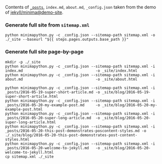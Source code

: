 Contents of [`_posts`](./_posts), `index.md`, `about.md`, `_config.json` taken from the demo of [jekyll/minima@demo-site](https://github.com/jekyll/minima/tree/demo-site).

### Generate full site from `sitemap.xml`

```shell
python minimapython.py -c _config.json --sitemap-path sitemap.xml -o ./_site --baseurl "${{ steps.pages.outputs.base_path }}"
```

### Generate full site page-by-page
```shell
mkdir -p ./_site
python minimapython.py -c _config.json --sitemap-path sitemap.xml -i index.md                                 -o _site/index.html 
python minimapython.py -c _config.json --sitemap-path sitemap.xml -i about.md                                 -o _site/about.html

python minimapython.py -c _config.json --sitemap-path sitemap.xml -i _posts/2016-05-19-super-short-article.md -o _site/blog/2016-05-19-super-short-article.html
python minimapython.py -c _config.json --sitemap-path sitemap.xml -i _posts/2016-05-20-my-example-post.md     -o _site/blog/2016-05-20-my-example-post.html
python minimapython.py -c _config.json --sitemap-path sitemap.xml -i _posts/2016-05-20-super-long-article.md  -o _site/blog/2016-05-20-super-long-article.html
python minimapython.py -c _config.json --sitemap-path sitemap.xml -i _posts/2016-05-20-this-post-demonstrates-poscontent-styles.md -o ./_site/blog/2016-05-20-this-post-demonstrates-post-content-styles.html
python minimapython.py -c _config.json --sitemap-path sitemap.xml -i _posts/2016-05-20-welcome-to-jekyll.md   -o _site/blog/2016-05-20-welcome-to-jekyll.html
cp sitemap.xml ./_site
```
